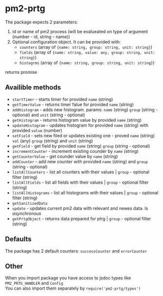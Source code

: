 # pm2-prtg
<p>The package expects 2 parameters:</p>
<ol>
<li>id or name of pm2 process (will be evalueated on type of argument (number - id, string - name))</li>
<li>Optional configuration object. It can be provided with:
<ul>
<li><code>counters</code> (array of <code>{name: string, group: string, unit: string}</code>)</li>
<li><code>fields</code> (array of <code>{name: string, value: any, group: string, unit: string}</code>)</li>
<li><code>histogrms</code> (array of <code>{name: string, group: string, unit: string}</code>)</li>
</ul>
</li>
</ol>
<p>returns promise</p>
<h2>Availible methods</h2>
<ul>
<li><code>startTimer</code> - starts timer for provided <code>name</code> (string)</li>
<li><code>getTimerValue</code> - returns timer falue for provided <code>name</code> (string)</li>
<li><code>addHistogram</code> - adds new histogram. params:  <code>name</code> (string) <code>group</code> (string - optional) and <code>unit</code> (string - optional)</li>
<li><code>getHistogram</code> - returns histogram value by provided <code>name</code> (string)</li>
<li><code>updateHistogram</code> - updates histogram for provided <code>name</code> (string) with provided <code>value</code> (number)</li>
<li><code>setField</code> - sets new filed or updates existing one - proved <code>name</code> (string) <code>val</code> (any) <code>group</code> (string) and <code>unit</code> (string)</li>
<li><code>getField</code> - get field by provided <code>name</code> (string) <code>group</code> (string - optional) </li>
<li><code>incrementCounter</code> - increment existing counder by <code>name</code> (string)</li>
<li><code>getCounterValue</code> - get counder value by <code>name</code> (string)</li>
<li><code>addCounter</code> - add new counter with provided <code>name</code> (string) and <code>group</code> (string - optional)</li>
<li><code>listAllCounters</code> - list all counters with their values | <code>group</code> - optional filter (string)</li>
<li><code>listAllFields</code> - list all fields with their values | <code>group</code> - optional filter (string)</li>
<li><code>listAllHistograms</code> - list all histograms with their values | <code>group</code> - optional filter (string)</li>
<li><code>getSanitizedData</code></li>
<li><code>update</code> - updates current pm2 data with relevant and newes data. Is <i>asynchronous</i></li>
<li><code>getPrtgObject</code> - returns data prepared for ptrg | <code>group</code> - optional filter (string)</li>
</ul>
<h2>Defaults</h2>
<p>The package has 2 default counters: <code>successCounter</code> and <code>errorCounter</code></p>
<h2>Other</h2>
<p>When you import package you have access to jsdoc types like <code>PM2_PRTG_HANDLER</code> and <code>Config</code><br>
You can also import them separately by <code>require('pm2-prtg/types')</code></p>